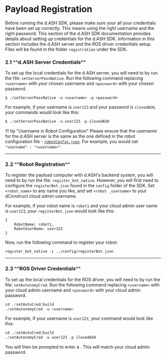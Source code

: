 # Payload Registration

Before running the d.ASH SDK, please make sure your all your credentials have been set up correctly. This means using the right username and the right password. This section of the d.ASH SDK documentation provides details about setting up credentials for the d.ASH SDK. Information in this section includes the d.ASH server and the ROS driver credentials setup. Files will be found in the folder `registration` under the SDK.

### 2.1 ^^d.ASH Server Credentials^^

To set up the local credentials for the d.ASH server, you will need to by run the file:  `setServerPassNative`. Run the following command replacing `<username>` with your chosen username and  `<password>` with your chosen password.

```
$ ./setServerPassNative -u <username> -p <password>
```

For example, if your username is `user123` and your password is `ilovedASH`, your commands would look like this:
``` python
$ ./setServerPassNative -u user123 -p ilovedASH
```

!!! tip "Username in Robot Configuration"
    Please ensure that the username for the d.ASH server is the same as the one defined in the robot configuration file - [`robotConfig.json`](/sdk-config/robot-config). For example, you would set `"username" : "<username>"`.

--- 

### 2.2 ^^Robot Registration^^

To register the payload computer with d.ASH's backend system, you will need to by run the file:  `register_bot_native`. However, you will first need to configure the `registerBot.json` found in the `config` folder of the SDK. Set `<robot_name>` to any name you like, and set `<robot _username>` to your dConstruct cloud admin username. 

For example, if your robot name is `robot1` and your cloud admin user name is `user123`, your `registerBot.json` would look like this:

```
{
    RobotName: robot1,
    RobotUserName: user123
}
```

Now, run the following command to register your robot: 

```
register_bot_native -i ../config/registerBot.json
```

---

### 2.3 ^^ROS Driver Credentials^^

To set up the local credentials for the ROS driver, you will need to by run the file:  `setAutonomyCred`. Run the following command replacing `<username>` with your cloud admin username and  `<password>` with your cloud admin password. 

``` python
cd ./setAutoCred/build
./setAutonomyCred -u <username> 
```
For example, if your username is `user123`, your command would look like this:
``` python
cd ./setAutoCred/build
./setAutonomyCred -u user123 -p ilovedASH 
```
You will then be prompted to enter a <password>. This <password> will match your cloud admin password.